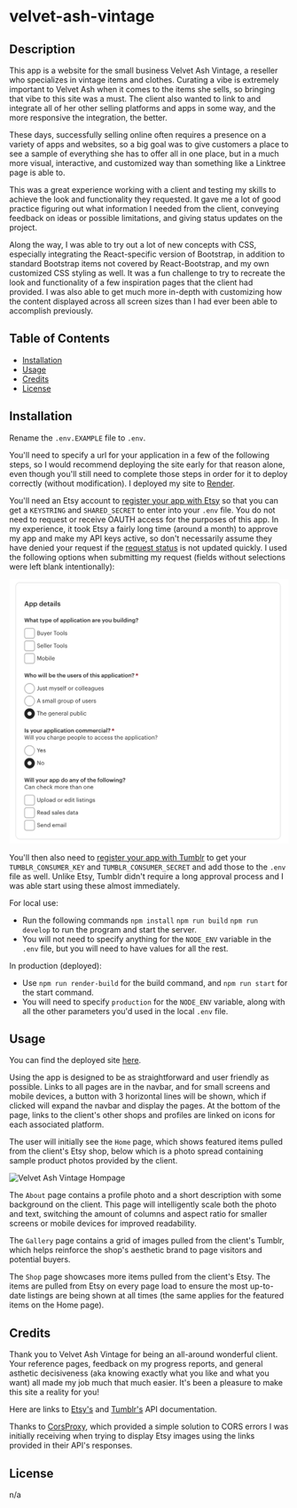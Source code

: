 # velvet-ash-vintage

## Description

This app is a website for the small business Velvet Ash Vintage, a reseller who specializes in vintage items and clothes. Curating a vibe is extremely important to Velvet Ash when it comes to the items she sells, so bringing that vibe to this site was a must. The client also wanted to link to and integrate all of her other selling platforms and apps in some way, and the more responsive the integration, the better. 

These days, successfully selling online often requires a presence on a variety of apps and websites, so a big goal was to give customers a place to see a sample of everything she has to offer all in one place, but in a much more visual, interactive, and customized way than something like a Linktree page is able to.

This was a great experience working with a client and testing my skills to achieve the look and functionality they requested. It gave me a lot of good practice figuring out what information I needed from the client, conveying feedback on ideas or possible limitations, and giving status updates on the project.

Along the way, I was able to try out a lot of new concepts with CSS, especially integrating the React-specific version of Bootstrap, in addition to standard Bootstrap items not covered by React-Bootstrap, and my own customized CSS styling as well. It was a fun challenge to try to recreate the look and functionality of a few inspiration pages that the client had provided. I was also able to get much more in-depth with customizing how the content displayed across all screen sizes than I had ever been able to accomplish previously.

## Table of Contents

- [Installation](#installation)
- [Usage](#usage)
- [Credits](#credits)
- [License](#license)

## Installation

Rename the `.env.EXAMPLE` file to `.env`.

You'll need to specify a url for your application in a few of the following steps, so I would recommend deploying the site early for that reason alone, even though you'll still need to complete those steps in order for it to deploy correctly (without modification). I deployed my site to [Render](https://render.com/).

You'll need an Etsy account to [register your app with Etsy](https://www.etsy.com/developers/register) so that you can get a `KEYSTRING` and `SHARED_SECRET` to enter into your `.env` file. You do not need to request or receive OAUTH access for the purposes of this app. In my experience, it took Etsy a fairly long time (around a month) to approve my app and make my API keys active, so don't necessarily assume they have denied your request if the [request status](https://www.etsy.com/developers/your-apps) is not updated quickly. I used the following options when submitting my request (fields without selections were left blank intentionally):

![screenshot of Etsy app options](client/src/assets/images/etsy-api-options.png)

You'll then also need to [register your app with Tumblr](https://www.tumblr.com/oauth/apps) to get your `TUMBLR_CONSUMER_KEY` and `TUMBLR_CONSUMER_SECRET` and add those to the `.env` file as well. Unlike Etsy, Tumblr didn't require a long approval process and I was able start using these almost immediately.

For local use:
- Run the following commands `npm install` `npm run build` `npm run develop` to run the program and start the server. 
- You will not need to specify anything for the `NODE_ENV` variable in the `.env` file, but you will need to have values for all the rest.

In production (deployed):
- Use `npm run render-build` for the build command, and `npm run start` for the start command. 
- You will need to specify `production` for the `NODE_ENV` variable, along with all the other parameters you'd used in the local `.env` file.

## Usage

You can find the deployed site [here](https://velvet-ash-vintage.onrender.com/). 

Using the app is designed to be as straightforward and user friendly as possible. Links to all pages are in the navbar, and for small screens and mobile devices, a button with 3 horizontal lines will be shown, which if clicked will expand the navbar and display the pages. At the bottom of the page, links to the client's other shops and profiles are linked on icons for each associated platform.

The user will initially see the `Home` page, which shows featured items pulled from the client's Etsy shop, below which is a photo spread containing sample product photos provided by the client.

![Velvet Ash Vintage Hompage](client/src/assets/images/vav-homepage-3.gif)

The `About` page contains a profile photo and a short description with some background on the client. This page will intelligently scale both the photo and text, switching the amount of columns and aspect ratio for smaller screens or mobile devices for improved readability.

The `Gallery` page contains a grid of images pulled from the client's Tumblr, which helps reinforce the shop's aesthetic brand to page visitors and potential buyers.

The `Shop` page showcases more items pulled from the client's Etsy. The items are pulled from Etsy on every page load to ensure the most up-to-date listings are being shown at all times (the same applies for the featured items on the Home page).

## Credits

Thank you to Velvet Ash Vintage for being an all-around wonderful client. Your reference pages, feedback on my progress reports, and general asthetic decisiveness (aka knowing exactly what you like and what you want) all made my job much that much easier. It's been a pleasure to make this site a reality for you!

Here are links to [Etsy's](https://developers.etsy.com/documentation/) and [Tumblr's](https://www.tumblr.com/docs/en/api/v2) API documentation.

Thanks to [CorsProxy](https://corsproxy.io), which provided a simple solution to CORS errors I was initially receiving when trying to display Etsy images using the links provided in their API's responses.

## License

n/a